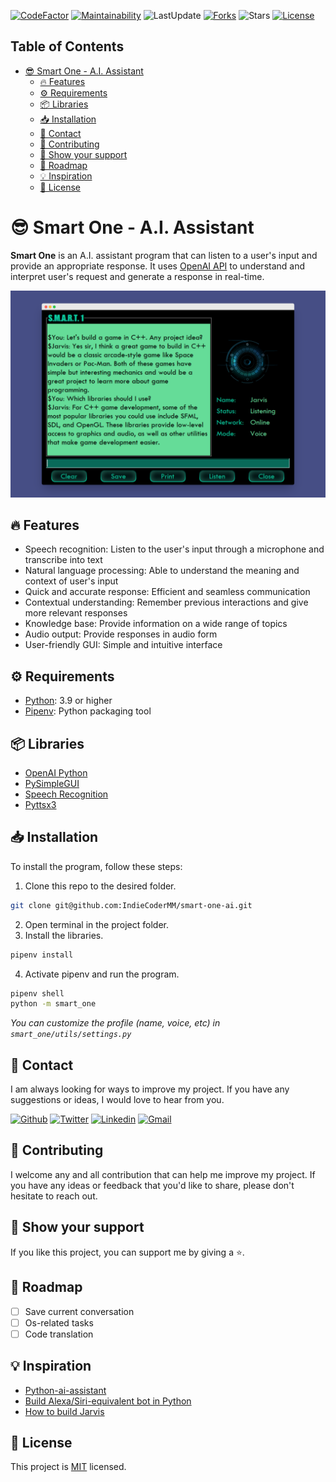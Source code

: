 [![CodeFactor](https://www.codefactor.io/repository/github/indiecodermm/smart-one-ai/badge)](https://www.codefactor.io/repository/github/indiecodermm/smart-one-ai)
[![Maintainability](https://api.codeclimate.com/v1/badges/5d39b9280da5ddcf406e/maintainability)](https://codeclimate.com/github/IndieCoderMM/smart-one-ai/maintainability)
![LastUpdate](https://img.shields.io/github/last-commit/IndieCoderMM/smart-one-ai)
[![Forks](https://img.shields.io/github/forks/IndieCoderMM/smart-one-ai)](https://github.com/IndieCoderMM/smart-one-ai/network/members)
![Stars](https://img.shields.io/github/stars/IndieCoderMM/smart-one-ai)
[![License](https://img.shields.io/github/license/IndieCoderMM/smart-one-ai.svg)](https://github.com/IndieCoderMM/smart-one-ai/blob/master/LICENSE)

## Table of Contents

- [😎 Smart One - A.I. Assistant](#-smart-one---ai-assistant)
  - [🔥 Features](#-features)
  - [⚙ Requirements](#-requirements)
  - [📦 Libraries](#-libraries)
  - [📥 Installation](#-installation)
  - [📧 Contact](#-contact)
  - [🤝 Contributing](#-contributing)
  - [💖 Show your support](#-show-your-support)
  - [🎯 Roadmap](#-roadmap)
  - [💡 Inspiration](#-inspiration)
  - [📜 License](#-license)

# 😎 Smart One - A.I. Assistant

**Smart One** is an A.I. assistant program that can listen to a user's input and provide an appropriate response. It uses [OpenAI API](https://beta.openai.com/docs/api-reference?lang=python) to understand and interpret user's request and generate a response in real-time.

![Screenshot](screenshot00.png)

## 🔥 Features

- Speech recognition: Listen to the user's input through a microphone and transcribe into text
- Natural language processing: Able to understand the meaning and context of user's input
- Quick and accurate response: Efficient and seamless communication
- Contextual understanding: Remember previous interactions and give more relevant responses
- Knowledge base: Provide information on a wide range of topics
- Audio output: Provide responses in audio form
- User-friendly GUI: Simple and intuitive interface

## ⚙ Requirements

- [Python](https://www.python.org/): 3.9 or higher
- [Pipenv](https://docs.pipenv.org/): Python packaging tool

## 📦 Libraries

- [OpenAI Python](https://github.com/openai/openai-python)
- [PySimpleGUI](https://pypi.org/project/PySimpleGUI/)
- [Speech Recognition](https://pypi.org/project/SpeechRecognition/)
- [Pyttsx3](https://pypi.org/project/pyttsx3/)

## 📥 Installation

To install the program, follow these steps:

1. Clone this repo to the desired folder.
```sh
git clone git@github.com:IndieCoderMM/smart-one-ai.git 
```
2. Open terminal in the project folder.
3. Install the libraries.
```sh
pipenv install
```
4. Activate pipenv and run the program.
```sh
pipenv shell
python -m smart_one
```

_You can customize the profile (name, voice, etc) in `smart_one/utils/settings.py`_

## 📧 Contact

I am always looking for ways to improve my project. If you have any suggestions or ideas, I would love to hear from you.

[![Github](https://img.shields.io/badge/GitHub-673AB7?style=for-the-badge&logo=github&logoColor=white)](https://github.com/IndieCoderMM)
[![Twitter](https://img.shields.io/badge/Twitter-1DA1F2?style=for-the-badge&logo=twitter&logoColor=white)](https://twitter.com/hthant_oo)
[![Linkedin](https://img.shields.io/badge/LinkedIn-0077B5?style=for-the-badge&logo=linkedin&logoColor=white)](https://linkedin.com/in/hthantoo)
[![Gmail](https://img.shields.io/badge/Gmail-D14836?style=for-the-badge&logo=gmail&logoColor=white)](hthant00chk@gmail.com)

<!-- CONTRIBUTING -->

## 🤝 Contributing

I welcome any and all contribution that can help me improve my project. If you have any ideas or feedback that you'd like to share, please don't hesitate to reach out.

<!-- SUPPORT -->

## 💖 Show your support

If you like this project, you can support me by giving a ⭐.

## 🎯 Roadmap

- [ ] Save current conversation
- [ ] Os-related tasks
- [ ] Code translation

<!-- ACKNOWLEDGEMENTS -->

## 💡 Inspiration

- [Python-ai-assistant](https://github.com/ggeop/Python-ai-assistant)
- [Build Alexa/Siri-equivalent bot in Python](https://betterprogramming.pub/building-an-alexa-or-siri-equivalent-bot-in-python-ea07ed001445?gi=fff8becaf3d6)
- [How to build Jarvis](https://www.freecodecamp.org/news/python-project-how-to-build-your-own-jarvis-using-python/)

<!-- LICENSE -->

## 📜 License

This project is [MIT](./LICENSE) licensed.
